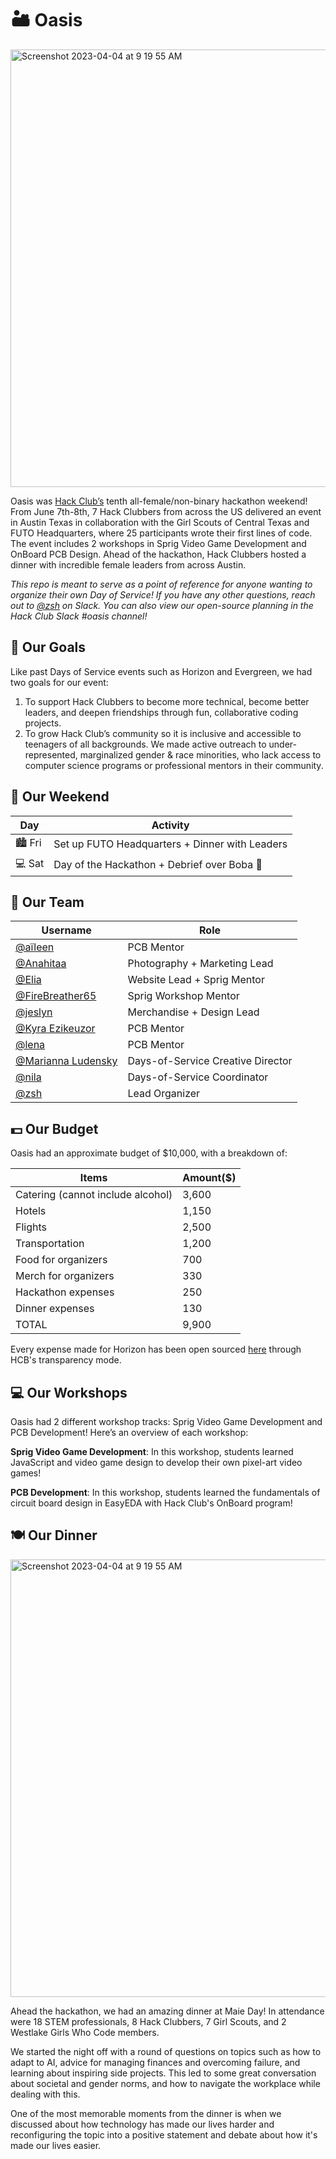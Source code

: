 # 🏜️ Oasis
<img width="700" alt="Screenshot 2023-04-04 at 9 19 55 AM" src="https://github.com/hackclub/oasis/assets/118136785/dd7e500a-aa2a-41ef-a6a1-6d45804a1925">

Oasis was [Hack Club’s](hackclub.com) tenth all-female/non-binary hackathon weekend! From June 7th-8th, 7 Hack Clubbers from across the US delivered an event in Austin Texas in collaboration with the Girl Scouts of Central Texas and FUTO Headquarters, where 25 participants wrote their first lines of code. The event includes 2 workshops in Sprig Video Game Development and OnBoard PCB Design. Ahead of the hackathon, Hack Clubbers hosted a dinner with incredible female leaders from across Austin.

_This repo is meant to serve as a point of reference for anyone wanting to organize their own Day of Service! If you have any other questions, reach out to [@zsh](https://hackclub.slack.com/team/U016S3C7JS2) on Slack. You can also view our open-source planning in the Hack Club Slack #oasis channel!_

## 🎯 Our Goals

Like past Days of Service events such as Horizon and Evergreen, we had two goals for our event:

1. To support Hack Clubbers to become more technical, become better leaders, and deepen friendships through fun, collaborative coding projects.
2. To grow Hack Club’s community so it is inclusive and accessible to teenagers of all backgrounds. We made active outreach to under-represented, marginalized gender & race minorities, who lack access to computer science programs or professional mentors in their community.

## 🌇 Our Weekend

| Day     | Activity                                       |
| ------- | ---------------------------------------------- |
| 🏙️ Fri | Set up FUTO Headquarters + Dinner with Leaders |
| 💻 Sat  | Day of the Hackathon + Debrief over Boba 🧋    |

## 🫶 Our Team

| Username                                                         | Role                              |
| ---------------------------------------------------------------- | --------------------------------- |
| [@aïleen](https://hackclub.slack.com/team/U036N1SDEPQ)            | PCB Mentor                        |
| [@Anahitaa](https://hackclub.slack.com/team/U04K99Y0CKX)          | Photography + Marketing Lead      |
| [@Elia](https://hackclub.slack.com/team/U06HPP9GZ3R)              | Website Lead + Sprig Mentor       |
| [@FireBreather65](https://hackclub.slack.com/team/U05J46STSS2)    | Sprig Workshop Mentor             |
| [@jeslyn](https://hackclub.slack.com/team/U0594US6E73)            | Merchandise + Design Lead         |
| [@Kyra Ezikeuzor](https://hackclub.slack.com/team/U03RG1Y7HNW)    | PCB Mentor                        |
| [@lena](https://hackclub.slack.com/team/U03QCCWU4CA)              | PCB Mentor                        |
| [@Marianna Ludensky](https://hackclub.slack.com/team/U05RQMKMU64) | Days-of-Service Creative Director |
| [@nila](https://hackclub.slack.com/team/U01FAVARYH1)              | Days-of-Service Coordinator       |
| [@zsh](https://hackclub.slack.com/team/U016S3C7JS2)               | Lead Organizer                    |

## 💵 Our Budget 

Oasis had an approximate budget of $10,000, with a breakdown of:

| Items                             | Amount($) |
| --------------------------------- | --------- |
| Catering (cannot include alcohol) | 3,600     |
| Hotels                            | 1,150     |
| Flights                           | 2,500     |
| Transportation                    | 1,200     |
| Food for organizers               | 700       |
| Merch for organizers              | 330       |
| Hackathon expenses                | 250       |
| Dinner expenses                   | 130       |
| TOTAL                             | 9,900     |

Every expense made for Horizon has been open sourced [here](https://hcb.hackclub.com/oasis-035f8ee3-673c-42fc-b27e-0009e446a75e) through HCB's transparency mode.

## 💻 Our Workshops
Oasis had 2 different workshop tracks: Sprig Video Game Development and PCB Development! Here’s an overview of each workshop:

**Sprig Video Game Development**: In this workshop, students learned JavaScript and video game design to develop their own pixel-art video games! 

**PCB Development**: In this workshop, students learned the fundamentals of circuit board design in EasyEDA with Hack Club's OnBoard program!

## 🍽️ Our Dinner
<img width="700" alt="Screenshot 2023-04-04 at 9 19 55 AM" src="https://github.com/hackclub/oasis/assets/118136785/30cb3db6-53b2-4d95-8e78-be6f48fdfaf8">

Ahead the hackathon, we had an amazing dinner at Maie Day! In attendance were 18 STEM professionals, 8 Hack Clubbers, 7 Girl Scouts, and 2 Westlake Girls Who Code members.

We started the night off with a round of questions on topics such as how to adapt to AI, advice for managing finances and overcoming failure, and learning about inspiring side projects. This led to some great conversation about societal and gender norms, and how to navigate the workplace while dealing with this.

One of the most memorable moments from the dinner is when we discussed about how technology has made our lives harder and reconfiguring the topic into a positive statement and debate about how it's made our lives easier.
